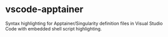 # vscode-apptainer
Syntax highlighting for Apptainer/Singularity definition files in Visual Studio Code with embedded shell script highlighting.
